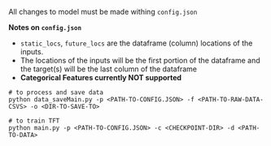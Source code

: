 All changes to model must be made withing `config.json`

<b> Notes on `config.json` </b>
+ `static_locs`, `future_locs` are the dataframe (column) locations of the inputs.
+ The locations of the inputs will be the first portion of the dataframe and the target(s) will be the last column of the dataframe
+ <b> Categorical Features currently NOT supported </b>


```
# to process and save data
python data_saveMain.py -p <PATH-TO-CONFIG.JSON> -f <PATH-TO-RAW-DATA-CSVS> -o <DIR-TO-SAVE-TO>
```

```
# to train TFT
python main.py -p <PATH-TO-CONFIG.JSON> -c <CHECKPOINT-DIR> -d <PATH-TO-DATA>
```
